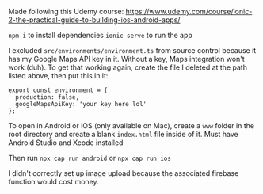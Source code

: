 Made following this Udemy course: https://www.udemy.com/course/ionic-2-the-practical-guide-to-building-ios-android-apps/

`npm i` to install dependencies
`ionic serve` to run the app

I excluded `src/environments/environment.ts` from source control because it has my Google Maps API key in it. Without a key, Maps integration won't work (duh). To get that working again, create the file I deleted at the path listed above, then put this in it:

```
export const environment = {
  production: false,
  googleMapsApiKey: 'your key here lol'
};
```

To open in Android or iOS (only available on Mac), create a `www` folder in the root directory and create a blank `index.html` file inside of it. Must have Android Studio and Xcode installed

Then run
`npx cap run android`
or
`npx cap run ios`


I didn't correctly set up image upload because the associated firebase function would cost money.
